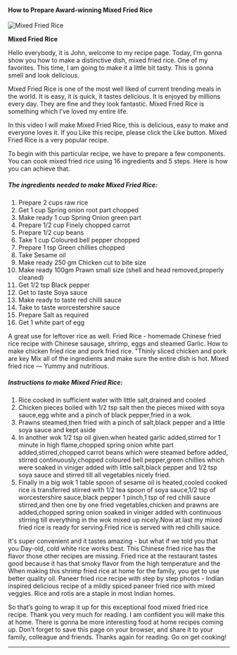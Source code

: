             

#### How to Prepare Award-winning Mixed Fried Rice

![Mixed Fried Rice](https://img-global.cpcdn.com/recipes/5b1b18404aa8e937/751x532cq70/mixed-fried-rice-recipe-main-photo.jpg)

**Mixed Fried Rice**

Hello everybody, it is John, welcome to my recipe page. Today, I’m gonna show you how to make a distinctive dish, mixed fried rice. One of my favorites. This time, I am going to make it a little bit tasty. This is gonna smell and look delicious.

Mixed Fried Rice is one of the most well liked of current trending meals in the world. It is easy, it is quick, it tastes delicious. It is enjoyed by millions every day. They are fine and they look fantastic. Mixed Fried Rice is something which I’ve loved my entire life.

In this video I will make Mixed Fried Rice, this is delicious, easy to make and everyone loves it. If you Like this recipe, please click the Like button. Mixed Fried Rice is a very popular recipe.

To begin with this particular recipe, we have to prepare a few components. You can cook mixed fried rice using 16 ingredients and 5 steps. Here is how you can achieve that.

##### The ingredients needed to make Mixed Fried Rice:

1.  Prepare 2 cups raw rice
2.  Get 1 cup Spring onion root part chopped
3.  Make ready 1 cup Spring Onion green part
4.  Prepare 1/2 cup Finely chopped carrot
5.  Prepare 1/2 cup beans
6.  Take 1 cup Coloured bell pepper chopped
7.  Prepare 1 tsp Green chillies chopped
8.  Take Sesame oil
9.  Make ready 250 gm Chicken cut to bite size
10.  Make ready 100gm Prawn small size (shell and head removed,properly cleaned)
11.  Get 1/2 tsp Black pepper
12.  Get to taste Soya sauce
13.  Make ready to taste red chilli sauce
14.  Take to taste worcestershire sauce
15.  Prepare Salt as required
16.  Get 1 white part of egg

A great use for leftover rice as well. Fried Rice - homemade Chinese fried rice recipe with Chinese sausage, shrimp, eggs and steamed Garlic. How to make chicken fried rice and pork fried rice. "Thinly sliced chicken and pork are key Mix all of the ingredients and make sure the entire dish is hot. Mixed fried rice — Yummy and nutritious.

##### Instructions to make Mixed Fried Rice:

1.  Rice cooked in sufficient water with little salt,drained and cooled
2.  Chicken pieces boiled with 1/2 tsp salt then the pieces mixed with soya sauce,egg white and a pinch of black pepper,fried in a wok.
3.  Prawns steamed,then fried with a pinch of salt,black pepper and a little soya sauce and kept aside
4.  In another wok 1/2 tsp oil given.when heated garlic added,stirred for 1 minute in high flame,chopped spring onion white part added,stirred,chopped carrot beans which were steamed before added, stirred continuously,chopped coloured bell pepper,green chillies which were soaked in viniger added with little salt,black pepper and 1/2 tsp soya sauce and stirred till all vegetables nicely fried.
5.  Finally in a big wok 1 table spoon of sesame oil is heated,cooled cooked rice is transferred stirred with 1/2 tea spoon of soya sauce,1/2 tsp of worcestershire sauce,black pepper 1 pinch,1 tsp of red chilli sauce stirred,and then one by one fried vegetables,chicken and prawns are added,chopped spring onion soaked in viniger added with continuous stirring till everything in the wok mixed up nicely.Now at last my mixed fried rice is ready for serving.Fried rice is served with red chilli sauce.

It's super convenient and it tastes amazing - but what if we told you that you Day-old, cold white rice works best. This Chinese fried rice has the flavor those other recipes are missing. Fried rice at the restaurant tastes good because it has that smoky flavor from the high temperature and the When making this shrimp fried rice at home for the family, you get to use better quality oil. Paneer fried rice recipe with step by step photos - Indian inspired delicious recipe of a mildly spiced paneer fried rice with mixed veggies. Rice and rotis are a staple in most Indian homes.

So that’s going to wrap it up for this exceptional food mixed fried rice recipe. Thank you very much for reading. I am confident you will make this at home. There is gonna be more interesting food at home recipes coming up. Don’t forget to save this page on your browser, and share it to your family, colleague and friends. Thanks again for reading. Go on get cooking!

* * *